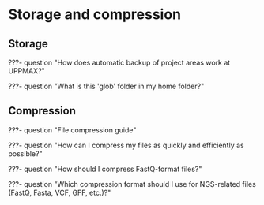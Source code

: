 # Storage and compression

## Storage
???- question "How does automatic backup of project areas work at UPPMAX?"

???- question "What is this 'glob' folder in my home folder?"


## Compression
???- question "File compression guide"

???- question "How can I compress my files as quickly and efficiently as possible?"

???- question "How should I compress FastQ-format files?"

???- question "Which compression format should I use for NGS-related files (FastQ, Fasta, VCF, GFF, etc.)?"

